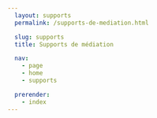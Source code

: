 ```yaml
---
  layout: supports
  permalink: /supports-de-mediation.html

  slug: supports
  title: Supports de médiation

  nav:
    - page
    - home
    - supports

  prerender:
    - index
---
```

